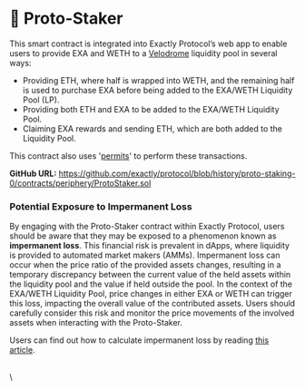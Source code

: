 # 🥩 Proto-Staker

This smart contract is integrated into Exactly Protocol’s web app to enable users to provide EXA and WETH to a [Velodrome](https://velodrome.finance/) liquidity pool in several ways:

* Providing ETH, where half is wrapped into WETH, and the remaining half is used to purchase EXA before being added to the EXA/WETH Liquidity Pool (LP).
* Providing both ETH and EXA to be added to the EXA/WETH Liquidity Pool.
* Claiming EXA rewards and sending ETH, which are both added to the Liquidity Pool.

This contract also uses '[permits](https://help.1inch.io/en/articles/5435386-permit-712-signed-token-approvals-and-how-they-work-on-1inch)' to perform these transactions.

**GitHub URL:** [https://github.com/exactly/protocol/blob/history/proto-staking-0/contracts/periphery/ProtoStaker.sol ](https://github.com/exactly/protocol/blob/history/proto-staking-0/contracts/periphery/ProtoStaker.sol)

### Potential Exposure to Impermanent Loss

By engaging with the Proto-Staker contract within Exactly Protocol, users should be aware that they may be exposed to a phenomenon known as **impermanent loss**. This financial risk is prevalent in dApps, where liquidity is provided to automated market makers (AMMs). Impermanent loss can occur when the price ratio of the provided assets changes, resulting in a temporary discrepancy between the current value of the held assets within the liquidity pool and the value if held outside the pool. In the context of the EXA/WETH Liquidity Pool, price changes in either EXA or WETH can trigger this loss, impacting the overall value of the contributed assets. Users should carefully consider this risk and monitor the price movements of the involved assets when interacting with the Proto-Staker.

Users can find out how to calculate impermanent loss by reading [this article](https://medium.com/auditless/how-to-calculate-impermanent-loss-full-derivation-803e8b2497b7).

\
\
